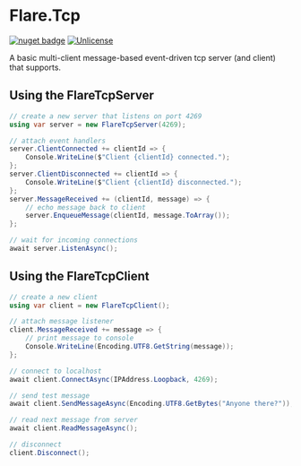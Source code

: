 # Flare.Tcp

[![nuget badge](https://badgen.net/nuget/v/Flare.Tcp)](https://www.nuget.org/packages/Flare.Tcp/)
[![Unlicense](https://img.shields.io/github/license/OpenByteDev/Flare.Tcp)](./UNLICENSE)

A basic multi-client message-based event-driven tcp server (and client) that supports. 

## Using the FlareTcpServer

```csharp
// create a new server that listens on port 4269
using var server = new FlareTcpServer(4269);

// attach event handlers
server.ClientConnected += clientId => {
    Console.WriteLine($"Client {clientId} connected.");
};
server.ClientDisconnected += clientId => {
    Console.WriteLine($"Client {clientId} disconnected.");
};
server.MessageReceived += (clientId, message) => {
    // echo message back to client
    server.EnqueueMessage(clientId, message.ToArray());
};

// wait for incoming connections
await server.ListenAsync();
```

## Using the FlareTcpClient

```csharp
// create a new client
using var client = new FlareTcpClient();

// attach message listener
client.MessageReceived += message => {
    // print message to console
    Console.WriteLine(Encoding.UTF8.GetString(message));
};

// connect to localhost
await client.ConnectAsync(IPAddress.Loopback, 4269);

// send test message
await client.SendMessageAsync(Encoding.UTF8.GetBytes("Anyone there?"));

// read next message from server
await client.ReadMessageAsync();

// disconnect
client.Disconnect();
```

